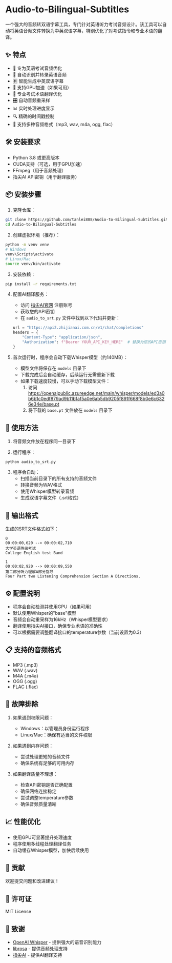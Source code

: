 # Audio-to-Bilingual-Subtitles

一个强大的音频转双语字幕工具，专门针对英语听力考试音频设计。该工具可以自动将英语音频文件转换为中英双语字幕，特别优化了对考试指令和专业术语的翻译。

## ✨ 特点

- 🎯 专为英语考试音频优化
- 🔄 自动识别并转录英语音频
- 🈶 智能生成中英双语字幕
- 🚀 支持GPU加速（如果可用）
- 📝 专业考试术语翻译优化
- 🎛️ 自动音频重采样
- 📊 实时处理进度显示
- 🔍 精确的时间戳控制
- 💾 支持多种音频格式（mp3, wav, m4a, ogg, flac）

## 🛠️ 安装要求

- Python 3.8 或更高版本
- CUDA支持（可选，用于GPU加速）
- FFmpeg（用于音频处理）
- 指尖AI API密钥（用于翻译服务）

## 📦 安装步骤

1. 克隆仓库：
```bash
git clone https://github.com/tanlei888/Audio-to-Bilingual-Subtitles.git
cd Audio-to-Bilingual-Subtitles
```

2. 创建虚拟环境（推荐）：
```bash
python -m venv venv
# Windows
venv\Scripts\activate
# Linux/Mac
source venv/bin/activate
```

3. 安装依赖：
```bash
pip install -r requirements.txt
```

4. 配置AI翻译服务：
   - 访问 [指尖AI官网](https://zhijianai.com.cn) 注册账号
   - 获取您的API密钥
   - 在 `audio_to_srt.py` 文件中找到以下代码并更新：
   ```python
   url = "https://api2.zhijianai.com.cn/v1/chat/completions"
   headers = {
       "Content-Type": "application/json",
       "Authorization": f"Bearer YOUR_API_KEY_HERE"  # 替换为您的API密钥
   }
   ```

5. 首次运行时，程序会自动下载Whisper模型（约140MB）：
   - 模型文件将保存在 `models` 目录下
   - 下载完成后会自动缓存，后续运行无需重新下载
   - 如果下载速度较慢，可以手动下载模型文件：
     1. 访问 https://openaipublic.azureedge.net/main/whisper/models/ed3a0b6b1c0edf879ad9b11b1af5a0e6ab5db9205f891f668f8b0e6c6326e34e/base.pt
     2. 将下载的 `base.pt` 文件放在 `models` 目录下

## 🚀 使用方法

1. 将音频文件放在程序同一目录下

2. 运行程序：
```bash
python audio_to_srt.py
```

3. 程序会自动：
   - 扫描当前目录下的所有支持的音频文件
   - 转换音频为WAV格式
   - 使用Whisper模型转录音频
   - 生成双语字幕文件（.srt格式）

## 📝 输出格式

生成的SRT文件格式如下：
```
0
00:00:00,620 --> 00:00:02,710
大学英语等级考试
College English test Band

1
00:00:02,920 --> 00:00:09,550
第二部分听力理解A部分指导
Four Part two Listening Comprehension Section A Directions.
```

## ⚙️ 配置说明

- 程序会自动检测并使用GPU（如果可用）
- 默认使用Whisper的"base"模型
- 音频会自动重采样为16kHz（Whisper模型要求）
- 翻译使用指尖AI接口，确保专业术语的准确性
- 可以根据需要调整翻译接口的temperature参数（当前设置为0.3）

## 📋 支持的音频格式

- MP3 (.mp3)
- WAV (.wav)
- M4A (.m4a)
- OGG (.ogg)
- FLAC (.flac)

## 🔧 故障排除

1. 如果遇到权限问题：
   - Windows：以管理员身份运行程序
   - Linux/Mac：确保有适当的文件权限

2. 如果遇到内存问题：
   - 尝试处理更短的音频文件
   - 确保系统有足够的可用内存

3. 如果翻译质量不理想：
   - 检查API密钥是否正确配置
   - 确保网络连接稳定
   - 尝试调整temperature参数
   - 确保音频质量清晰

## 📈 性能优化

- 使用GPU可显著提升处理速度
- 程序使用多线程处理翻译任务
- 自动缓存Whisper模型，加快后续使用

## 🤝 贡献

欢迎提交问题和改进建议！

## 📄 许可证

MIT License

## 🙏 致谢

- [OpenAI Whisper](https://github.com/openai/whisper) - 提供强大的语音识别能力
- [librosa](https://librosa.org/) - 提供音频处理支持
- [指尖AI](https://zhijianai.com.cn) - 提供AI翻译支持 